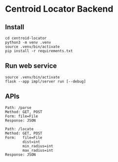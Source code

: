 # Centroid Locator Backend

## Install

```shell
cd centroid-locator
python3 -m venv .venv
source .venv/bin/activate
pip install -r requirements.txt
```

## Run web service

```shell
source .venv/bin/activate
flask --app impl/server run [--debug]
```

## APIs

```text
Path: /parse
Method: GET, POST
Form: file=File
Response: JSON

Path: /locate
Method: GET, POST
Form:   file=File
        dist=int
        min_radius=int
        max_radius=int
Response: JSON
```
